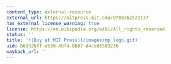 ```yaml
---
content_type: external-resource
external_url: https://mitpress.mit.edu/9780262522137
has_external_license_warning: true
license: https://en.wikipedia.org/wiki/All_rights_reserved
status: ''
title: '![Buy at MIT Press](/images/mp_logo.gif)'
uid: b6d92bff-e63d-4bf4-8b07-d4ced5503236
wayback_url: ''
---
```

